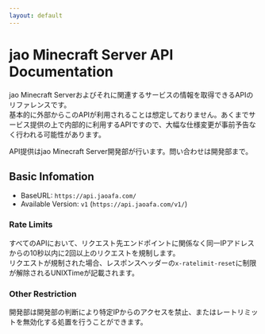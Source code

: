 ```yaml
---
layout: default
---
```


# jao Minecraft Server API Documentation

jao Minecraft Serverおよびそれに関連するサービスの情報を取得できるAPIのリファレンスです。  
基本的に外部からこのAPIが利用されることは想定しておりません。あくまでサービス提供の上で内部的に利用するAPIですので、大幅な仕様変更が事前予告なく行われる可能性があります。

API提供はjao Minecraft Server開発部が行います。問い合わせは開発部まで。

## Basic Infomation

- BaseURL: `https://api.jaoafa.com/`
- Available Version: `v1` (`https://api.jaoafa.com/v1/`)

### Rate Limits

すべてのAPIにおいて、リクエスト先エンドポイントに関係なく同一IPアドレスからの10秒以内に2回以上のリクエストを規制します。  
リクエストが規制された場合、レスポンスヘッダーの`x-ratelimit-reset`に制限が解除されるUNIXTimeが記載されます。

### Other Restriction

開発部は開発部の判断により特定IPからのアクセスを禁止、またはレートリミットを無効化する処置を行うことができます。
